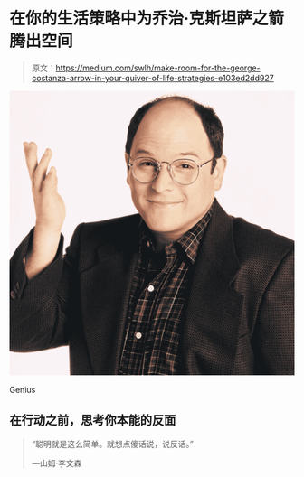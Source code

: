# 在你的生活策略中为乔治·克斯坦萨之箭腾出空间

> 原文：<https://medium.com/swlh/make-room-for-the-george-costanza-arrow-in-your-quiver-of-life-strategies-e103ed2dd927>

![](img/2a6c38cb1bc6e6d2c766de6c95e53561.png)

Genius

## 在行动之前，思考你本能的反面

> “聪明就是这么简单。就想点傻话说，说反话。”
> 
> —山姆·李文森